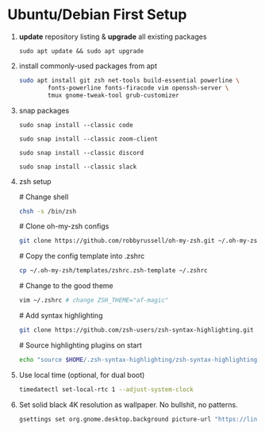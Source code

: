 Ubuntu/Debian First Setup
=================================

1. **update** repository listing & **upgrade** all existing packages

    ```shell
    sudo apt update && sudo apt upgrade
    ```

2. install commonly-used packages from apt

    ```zsh
    sudo apt install git zsh net-tools build-essential powerline \
            fonts-powerline fonts-firacode vim openssh-server \
            tmux gnome-tweak-tool grub-customizer
    ```

3. snap packages

    ```
    sudo snap install --classic code
    ```
    ```
    sudo snap install --classic zoom-client
    ```
    ```
    sudo snap install --classic discord
    ```
    ```
    sudo snap install --classic slack
    ```

4. zsh setup

    \# Change shell
    ```zsh
    chsh -s /bin/zsh 
    ```

    \# Clone oh-my-zsh configs
    ```zsh
    git clone https://github.com/robbyrussell/oh-my-zsh.git ~/.oh-my-zsh 
    ```

    \# Copy the config template into .zshrc
    ```zsh
    cp ~/.oh-my-zsh/templates/zshrc.zsh-template ~/.zshrc 
    ```

    \# Change to the good theme
    ```zsh
    vim ~/.zshrc # change ZSH_THEME="af-magic"
    ```

    \# Add syntax highlighting
    ```zsh
    git clone https://github.com/zsh-users/zsh-syntax-highlighting.git "$HOME/.zsh-syntax-highlighting" --depth 1 
    ```

    \# Source highlighting plugins on start
    ```zsh
    echo "source $HOME/.zsh-syntax-highlighting/zsh-syntax-highlighting.zsh" >> "$HOME/.zshrc" 
    ```

5. Use local time (optional, for dual boot)
    
    ```zsh
    timedatectl set-local-rtc 1 --adjust-system-clock
    ```

6. Set solid black 4K resolution as wallpaper. No bullshit, no patterns.

    ```zsh
    gsettings set org.gnome.desktop.background picture-url "https://linux.hoanganh.tech/_static/img/black-solid-4k.png"
    ```
